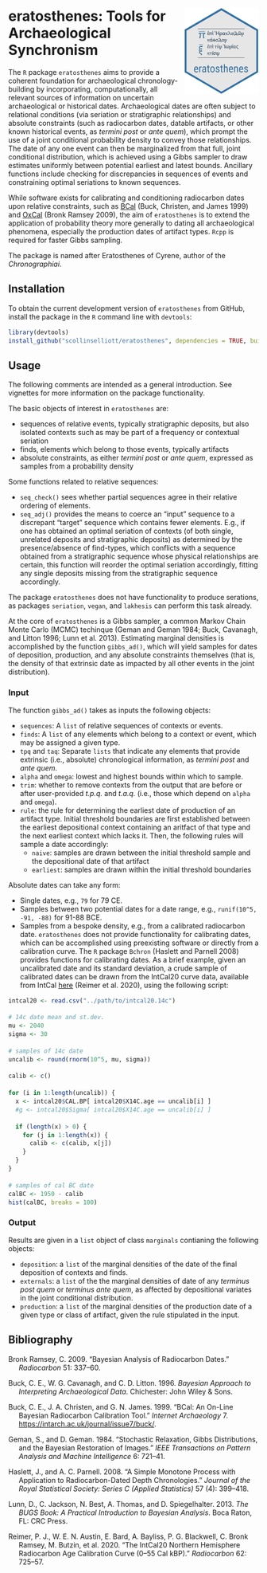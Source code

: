 
<!-- README.md is generated from README.Rmd. Please edit that file -->

# <img src="man/figures/logo.png" align="right" width="150px"/> eratosthenes: Tools for Archaeological Synchronism

<!-- badges: start -->
<!-- badges: end -->

The `R` package `eratosthenes` aims to provide a coherent foundation for
archaeological chronology-building by incorporating, computationally,
all relevant sources of information on uncertain archaeological or
historical dates. Archaeological dates are often subject to relational
conditions (via seriation or stratigraphic relationships) and absolute
constraints (such as radiocarbon dates, datable artifacts, or other
known historical events, as *termini post* or *ante quem*), which prompt
the use of a joint conditional probability density to convey those
relationships. The date of any one event can then be marginalized from
that full, joint conditional distribution, which is achieved using a
Gibbs sampler to draw estimates uniformly between potential earliest and
latest bounds. Ancillary functions include checking for discrepancies in
sequences of events and constraining optimal seriations to known
sequences.

While software exists for calibrating and conditioning radiocarbon dates
upon relative constraints, such as [BCal](https://bcal.shef.ac.uk/)
(Buck, Christen, and James 1999) and
[OxCal](https://c14.arch.ox.ac.uk/oxcal.html) (Bronk Ramsey 2009), the
aim of `eratosthenes` is to extend the application of probability theory
more generally to dating all archaeological phenomena, especially the
production dates of artifact types. `Rcpp` is required for faster Gibbs
sampling.

The package is named after Eratosthenes of Cyrene, author of the
*Chronographiai*.

## Installation

To obtain the current development version of `eratosthenes` from GitHub,
install the package in the `R` command line with `devtools`:

``` r
library(devtools)
install_github("scollinselliott/eratosthenes", dependencies = TRUE, build_vignettes = TRUE) 
```

## Usage

The following comments are intended as a general introduction. See
vignettes for more information on the package functionality.

The basic objects of interest in `eratosthenes` are:

- sequences of relative events, typically stratigraphic deposits, but
  also isolated contexts such as may be part of a frequency or
  contextual seriation
- finds, elements which belong to those events, typically artifacts
- absolute constraints, as either *termini post* or *ante quem*,
  expressed as samples from a probability density

Some functions related to relative sequences:

- `seq_check()` sees whether partial sequences agree in their relative
  ordering of elements.
- `seq_adj()` provides the means to coerce an “input” sequence to a
  discrepant “target” sequence which contains fewer elements. E.g., if
  one has obtained an optimal seriation of contexts (of both single,
  unrelated deposits and stratigraphic deposits) as determined by the
  presence/absence of find-types, which conflicts with a sequence
  obtained from a stratigraphic sequence whose physical relationships
  are certain, this function will reorder the optimal seriation
  accordingly, fitting any single deposits missing from the
  stratigraphic sequence accordingly.

The package `eratosthenes` does not have functionality to produce
serations, as packages `seriation`, `vegan`, and `lakhesis` can perform
this task already.

At the core of `eratosthenes` is a Gibbs sampler, a common Markov Chain
Monte Carlo (MCMC) techinque (Geman and Geman 1984; Buck, Cavanagh, and
Litton 1996; Lunn et al. 2013). Estimating marginal densities is
accomplished by the function `gibbs_ad()`, which will yield samples for
dates of deposition, production, and any absolute constraints themselves
(that is, the density of that extrinsic date as impacted by all other
events in the joint distribution).

### Input

The function `gibbs_ad()` takes as inputs the following objects:

- `sequences`: A `list` of relative sequences of contexts or events.
- `finds`: A `list` of any elements which belong to a context or event,
  which may be assigned a given type.
- `tpq` and `taq`: Separate `lists` that indicate any elements that
  provide extrinsic (i.e., absolute) chronological information, as
  *termini post* and *ante quem*.
- `alpha` and `omega`: lowest and highest bounds within which to sample.
- `trim`: whether to remove contexts from the output that are before or
  after user-provided *t.p.q.* and *t.a.q.* (i.e., those which depend on
  `alpha` and `omega`).
- `rule`: the rule for determining the earliest date of production of an
  artifact type. Initial threshold boundaries are first established
  between the earliest depositional context containing an aritfact of
  that type and the next earliest context which lacks it. Then, the
  following rules will sample a date accordingly:
  - `naive`: samples are drawn between the initial threshold sample and
    the depositional date of that artifact
  - `earliest`: samples are drawn within the initial threshold
    boundaries

Absolute dates can take any form:

- Single dates, e.g., `79` for 79 CE.
- Samples between two potential dates for a date range, e.g.,
  `runif(10^5, -91, -88)` for 91-88 BCE.
- Samples from a bespoke density, e.g., from a calibrated radiocarbon
  date. `eratosthenes` does not provide functionality for calibrating
  dates, which can be accomplished using preexisting software or
  directly from a calibration curve. The `R` package `Bchron` (Haslett
  and Parnell 2008) provides functions for calibrating dates. As a brief
  example, given an uncalibrated date and its standard deviation, a
  crude sample of calibrated dates can be drawn from the IntCal20 curve
  data, available from IntCal
  [here](https://www.intcal.org/curves/intcal20.14c) (Reimer et al.
  2020), using the following script:

``` r
intcal20 <- read.csv("../path/to/intcal20.14c")

# 14c date mean and st.dev.
mu <- 2040  
sigma <- 30

# samples of 14c date
uncalib <- round(rnorm(10^5, mu, sigma))

calib <- c()

for (i in 1:length(uncalib)) {
  x <- intcal20$CAL.BP[ intcal20$X14C.age == uncalib[i] ] 
  #g <- intcal20$Sigma[ intcal20$X14C.age == uncalib[i] ]

  if (length(x) > 0) {
    for (j in 1:length(x)) {
      calib <- c(calib, x[j])  
    }
  }
}

# samples of cal BC date
calBC <- 1950 - calib
hist(calBC, breaks = 100)
```

### Output

Results are given in a `list` object of class `marginals` contianing the
following objects:

- `deposition`: a `list` of the marginal densities of the date of the
  final deposition of contexts and finds.
- `externals`: a `list` of the the marginal densities of date of any
  *terminus post quem* or *terminus ante quem*, as affected by
  depositional variates in the joint conditional distribution.
- `production`: a `list` of the marginal densities of the production
  date of a given type or class of artifact, given the rule stipulated
  in the input.

## Bibliography

<div id="refs" class="references csl-bib-body hanging-indent">

<div id="ref-bronk_ramsey_bayesian_2009" class="csl-entry">

Bronk Ramsey, C. 2009. “Bayesian Analysis of Radiocarbon Dates.”
*Radiocarbon* 51: 337–60.

</div>

<div id="ref-buck_bayesian_1996" class="csl-entry">

Buck, C. E., W. G. Cavanagh, and C. D. Litton. 1996. *Bayesian Approach
to Interpreting Archaeological Data*. Chichester: John Wiley & Sons.

</div>

<div id="ref-buck_bcal_1999" class="csl-entry">

Buck, C. E., J. A. Christen, and G. N. James. 1999. “BCal: An On-Line
Bayesian Radiocarbon Calibration Tool.” *Internet Archaeology* 7.
<https://intarch.ac.uk/journal/issue7/buck/>.

</div>

<div id="ref-geman_stochastic_1984" class="csl-entry">

Geman, S., and D. Geman. 1984. “Stochastic Relaxation, Gibbs
Distributions, and the Bayesian Restoration of Images.” *IEEE
Transactions on Pattern Analysis and Machine Intelligence* 6: 721–41.

</div>

<div id="ref-haslett_simple_2008" class="csl-entry">

Haslett, J., and A. C. Parnell. 2008. “A Simple Monotone Process with
Application to Radiocarbon-Dated Depth Chronologies.” *Journal of the
Royal Statistical Society: Series C (Applied Statistics)* 57 (4):
399–418.

</div>

<div id="ref-lunn_bugs_2013" class="csl-entry">

Lunn, D., C. Jackson, N. Best, A. Thomas, and D. Spiegelhalter. 2013.
*The BUGS Book: A Practical Introduction to Bayesian Analysis*. Boca
Raton, FL: CRC Press.

</div>

<div id="ref-reimer_intcal20_2020" class="csl-entry">

Reimer, P. J., W. E. N. Austin, E. Bard, A. Bayliss, P. G. Blackwell, C.
Bronk Ramsey, M. Butzin, et al. 2020. “The IntCal20 Northern Hemisphere
Radiocarbon Age Calibration Curve (0–55 Cal
<span class="nocase">kBP</span>).” *Radiocarbon* 62: 725–57.

</div>

</div>
